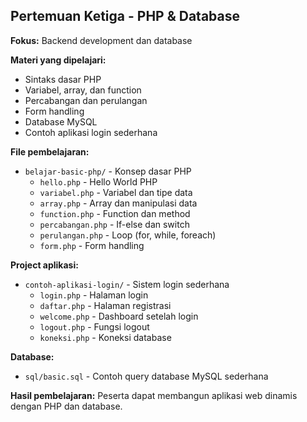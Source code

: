 ## Pertemuan Ketiga - PHP & Database

**Fokus:** Backend development dan database

**Materi yang dipelajari:**

- Sintaks dasar PHP
- Variabel, array, dan function
- Percabangan dan perulangan
- Form handling
- Database MySQL
- Contoh aplikasi login sederhana

**File pembelajaran:**

- `belajar-basic-php/` - Konsep dasar PHP
  - `hello.php` - Hello World PHP
  - `variabel.php` - Variabel dan tipe data
  - `array.php` - Array dan manipulasi data
  - `function.php` - Function dan method
  - `percabangan.php` - If-else dan switch
  - `perulangan.php` - Loop (for, while, foreach)
  - `form.php` - Form handling

**Project aplikasi:**

- `contoh-aplikasi-login/` - Sistem login sederhana
  - `login.php` - Halaman login
  - `daftar.php` - Halaman registrasi
  - `welcome.php` - Dashboard setelah login
  - `logout.php` - Fungsi logout
  - `koneksi.php` - Koneksi database

**Database:**

- `sql/basic.sql` - Contoh query database MySQL sederhana

**Hasil pembelajaran:** Peserta dapat membangun aplikasi web dinamis dengan PHP dan database.
